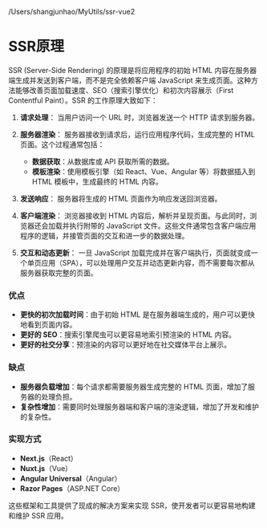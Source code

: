 /Users/shangjunhao/MyUtils/ssr-vue2

# SSR原理

SSR (Server-Side Rendering) 的原理是将应用程序的初始 HTML 内容在服务器端生成并发送到客户端，而不是完全依赖客户端 JavaScript 来生成页面。这种方法能够改善页面加载速度、SEO（搜索引擎优化）和初次内容展示（First Contentful Paint）。SSR 的工作原理大致如下：

1. **请求处理**：
   当用户访问一个 URL 时，浏览器发送一个 HTTP 请求到服务器。

2. **服务器渲染**：
   服务器接收到请求后，运行应用程序代码，生成完整的 HTML 页面。这个过程通常包括：
   - **数据获取**：从数据库或 API 获取所需的数据。
   - **模板渲染**：使用模板引擎（如 React、Vue、Angular 等）将数据插入到 HTML 模板中，生成最终的 HTML 内容。

3. **发送响应**：
   服务器将生成的 HTML 页面作为响应发送回浏览器。

4. **客户端渲染**：
   浏览器接收到 HTML 内容后，解析并呈现页面。与此同时，浏览器还会加载并执行附带的 JavaScript 文件。这些文件通常包含客户端应用程序的逻辑，并接管页面的交互和进一步的数据处理。

5. **交互和动态更新**：
   一旦 JavaScript 加载完成并在客户端执行，页面就变成一个单页应用（SPA），可以处理用户交互并动态更新内容，而不需要每次都从服务器获取完整的页面。

### 优点
- **更快的初次加载时间**：由于初始 HTML 是在服务器端生成的，用户可以更快地看到页面内容。
- **更好的 SEO**：搜索引擎爬虫可以更容易地索引预渲染的 HTML 内容。
- **更好的社交分享**：预渲染的内容可以更好地在社交媒体平台上展示。

### 缺点
- **服务器负载增加**：每个请求都需要服务器生成完整的 HTML 页面，增加了服务器的处理负担。
- **复杂性增加**：需要同时处理服务器端和客户端的渲染逻辑，增加了开发和维护的复杂性。

### 实现方式
- **Next.js**（React）
- **Nuxt.js**（Vue）
- **Angular Universal**（Angular）
- **Razor Pages**（ASP.NET Core）

这些框架和工具提供了现成的解决方案来实现 SSR，使开发者可以更容易地构建和维护 SSR 应用。